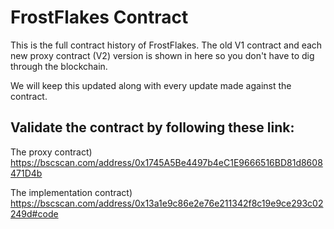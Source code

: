 # FrostFlakes Contract
This is the full contract history of FrostFlakes. The old V1 contract and each new proxy contract (V2) version is shown in here so you don't have to dig through the blockchain.

We will keep this updated along with every update made against the contract.

## Validate the contract by following these link:

The proxy contract) https://bscscan.com/address/0x1745A5Be4497b4eC1E9666516BD81d8608471D4b

The implementation contract) https://bscscan.com/address/0x13a1e9c86e2e76e211342f8c19e9ce293c02249d#code
